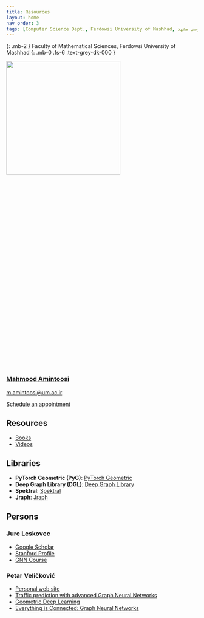 ```yaml
---
title: Resources
layout: home
nav_order: 3
tags: [Computer Science Dept., Ferdowsi University of Mashhad, علوم کامپیوتر دانشگاه فردوسی مشهد]
---
```


{: .mb-2 }
Faculty of Mathematical Sciences, Ferdowsi University of Mashhad 
{: .mb-0 .fs-6 .text-grey-dk-000 }

<div class="staffer"><img class="staffer-image" src="/GNN-workshop/assets/images/M-Amintoosi.jpg" alt="" width="300" height="300"><div><h3 class="staffer-name" id="mahmood-amintoosi"> <a href="#mahmood-amintoosi" class="anchor-heading" aria-labelledby="mahmood-amintoosi"><svg viewBox="0 0 16 16" aria-hidden="true"><use xlink:href="#svg-link"></use></svg></a> <a href="https://mamintoosi.github.io/">Mahmood Amintoosi</a></h3><p><a href="mailto:m.amintoosi@um.ac.ir">m.amintoosi@um.ac.ir</a></p><p><a href="https://calendly.com/m-amintoosi/30min" class="btn btn-outline">Schedule an appointment</a></p></div></div>

## Resources

- [Books](https://fumdrive.um.ac.ir/index.php/s/QekZq7oyrSE3ksM)
- [Videos](https://fumdrive.um.ac.ir/index.php/s/xPcbsJ86xrcB3Si)

## Libraries

- **PyTorch Geometric (PyG)**: [PyTorch Geometric](https://pytorch-geometric.readthedocs.io/)
- **Deep Graph Library (DGL)**: [Deep Graph Library](https://www.dgl.ai/)
- **Spektral**: [Spektral](https://graphneural.network/)
- **Jraph**: [Jraph](https://github.com/deepmind/jraph)
<!-- - **Graph Nets**: [Graph Nets](https://github.com/deepmind/graph_nets) -->


## Persons

### Jure Leskovec

* [Google Scholar](https://scholar.google.com/citations?user=Q_kKkIUAAAAJ&hl=en)
* [Stanford Profile](https://profiles.stanford.edu/jure-leskovec)
* [GNN Course](https://web.stanford.edu/class/cs224w/)

### Petar Veličković

* [Personal web site](https://petar-v.com/)
* [Traffic prediction with advanced Graph Neural Networks](https://deepmind.google/discover/blog/traffic-prediction-with-advanced-graph-neural-networks/)
* [Geometric Deep Learning](https://geometricdeeplearning.com/)
* [Everything is Connected: Graph Neural Networks](https://arxiv.org/pdf/2301.08210)


